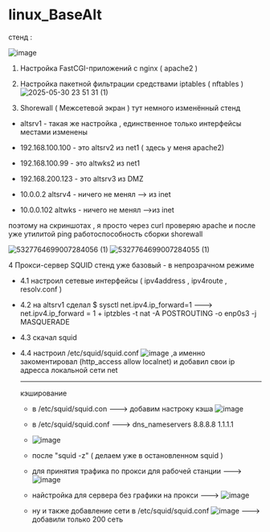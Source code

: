 # linux_BaseAlt


стенд : 

![image](https://github.com/user-attachments/assets/b1826329-bf73-4e94-b786-0a72045be8de)















1. Настройка FastCGI-приложений с nginx ( apache2 ) 

2.  Настройка пакетной фильтрации средствами iptables ( nftables )
  ![2025-05-30 23 51 31 (1)](https://github.com/user-attachments/assets/ee11b8e7-a922-4827-9e55-a3c183c408a9)

3.  Shorewall ( Межсетевой экран )
   тут немного изменённый стенд 
- altsrv1 - такая же настройка , единственное только интерфейсы местами изменены

- 192.168.100.100 - это altsrv2 из net1 ( здесь у меня apache2)

- 192.168.100.99 - это altwks2 из net1
- 192.168.200.123 - это altsrv3 из DMZ
- 10.0.0.2 altsrv4 - ничего не менял --> из inet
- 10.0.0.102 altwks - ничего не менял -->из inet

поэтому на скриншотах , я просто через curl проверяю apache и после уже утилитой ping работоспособность сборки shorewall


   
![5327764699007284056 (1)](https://github.com/user-attachments/assets/c02aa9fa-f9a1-4c1f-a50b-54448f0ed86c)
![5327764699007284055 (1)](https://github.com/user-attachments/assets/5d68d005-ccd8-44fd-bae3-90c095bb5e2d)



4 Прокси-сервер SQUID
    стенд уже базовый 
    - в непрозрачном режиме
   - 4.1 настроил сетевые интерфейсы ( ipv4address , ipv4route , resolv.conf )
   - 4.2 на altsrv1 сделал $ sysctl net.ipv4.ip_forward=1       ---> net.ipv4.ip_forward = 1 + iptzbles -t nat -A POSTROUTING -o enp0s3 -j MASQUERADE
   - 4.3 скачал squid 
   - 4.4 настроил /etc/squid/squid.conf ![image](https://github.com/user-attachments/assets/7c155d12-eab1-44f5-9b7b-f485c07370d1)
    ,а именно закоментировал (http_access allow localnet) и добавил свои ip адресса локальной сети net 

     ------
     кэширование
      - в /etc/squid/squid.con ---> добавим настроку кэша ![image](https://github.com/user-attachments/assets/4252ef3f-d9a9-46ca-92d8-15b22b131953)
      -  в /etc/squid/squid.conf  ---> dns_nameservers 8.8.8.8 1.1.1.1
      -  ![image](https://github.com/user-attachments/assets/a70749ec-d2d0-469a-8284-9cbc1041b7aa)
      - после "squid -z" ( делаем уже в остановленном squid ) 
     
      - для принятия трафика по прокси для рабочей станции ---> ![image](https://github.com/user-attachments/assets/54531d21-64b5-414e-8b4d-ba51a60bde50)
      -  найстройка для сервера без графики на прокси ---> ![image](https://github.com/user-attachments/assets/91dce768-1fdb-457e-809e-296d08745014)
      - ну и также добавление сети в /etc/squid/squid.conf ![image](https://github.com/user-attachments/assets/c26e7095-7cf3-4f1f-b3ba-93959a0ef004)    ---> добавили только 200 сеть




